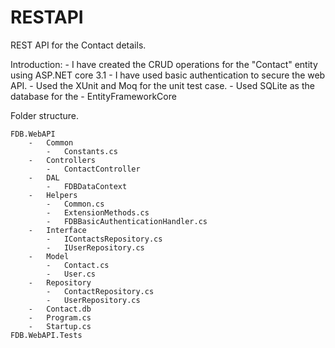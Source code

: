 # RESTAPI
REST API for the Contact details.

Introduction: 
	-	I have created the CRUD operations for the "Contact" entity using ASP.NET core 3.1
	-	I have used basic authentication to secure the web API. 
	-	Used the XUnit and Moq for the unit test case. 
	- 	Used SQLite as the database for the 
	- 	EntityFrameworkCore

Folder structure.

	FDB.WebAPI
		-	Common
			-	Constants.cs
		-	Controllers
			-	ContactController
		-	DAL
			-	FDBDataContext
		-	Helpers
			-	Common.cs
			-	ExtensionMethods.cs
			-	FDBBasicAuthenticationHandler.cs
		-	Interface
			-	IContactsRepository.cs
			-	IUserRepository.cs 
		-	Model
			-	Contact.cs
			-	User.cs
		-	Repository
			-	ContactRepository.cs
			-	UserRepository.cs
		-	Contact.db
		-	Program.cs
		-	Startup.cs
	FDB.WebAPI.Tests

	
